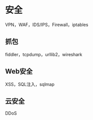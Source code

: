 # 安全

VPN，WAF，IDS/IPS，Firewall，iptables

## 抓包

fiddler，tcpdump，urllib2，wireshark

## Web安全

XSS，SQL注入，sqlmap

## 云安全

DDoS
